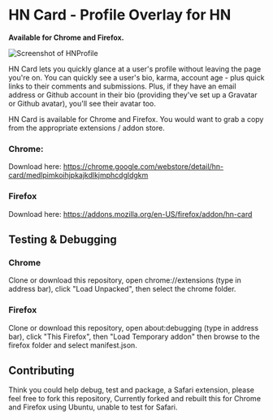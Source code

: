 # HN Card - Profile Overlay for HN

**Available for Chrome and Firefox.**

![Screenshot of HNProfile](https://github.com/mudulo/hnprofile/raw/master/screenshot.png)

HN Card lets you quickly glance at a user's profile without leaving the page
you're on. You can quickly see a user's bio, karma, account age - plus quick
links to their comments and submissions. Plus, if they have an email address
or Github account in their bio (providing they've set up a Gravatar or Github
avatar), you'll see their avatar too.

HN Card is available for Chrome and Firefox. You would want to
grab a copy from the appropriate extensions / addon store.

<!--- ### Safari: --->

<!--- Download here: https://github.com/timdavies/hnprofile/releases/download/1.0/hnprofile.safariextz --->

### Chrome:

Download here: https://chrome.google.com/webstore/detail/hn-card/medlpimkoihjpkajkdlkjmphcdgldgkm

### Firefox

Download here: https://addons.mozilla.org/en-US/firefox/addon/hn-card

<!---## Setting up to build from source

1. Make sure you have Node.js and NPM installed.

1. Make sure you have gulp installed:

    `sudo npm install gulp -g`

1. Install the required packages for HNProfile:

    `npm install`

1. Run `gulp` to build the extension for all platforms. If you're developing,
  I recommend using `gulp watch` instead. This keeps track of file changes
  and runs gulp as required.

1. If you plan to build for Firefox (and if you're planning to submit a pull
  request, please take the time to test in all browsers if you can), you will
  need to [install the Mozilla Addon SDK](https://developer.mozilla.org/en-US/Add-ons/SDK/Tutorials/Installation).--->

## Testing & Debugging
<!--Make sure you've run `gulp` or are running `gulp watch` and then follow the
instructions for the browser you want to build for.

### Safari:
To add an extension to Safari, you'll need a developer license. They're free -
but you'll need to sign up at http://developer.apple.com/. Once you've set up
the license, go to the Develop menu and click on "Show Extension Builder". Then
click on the "+" icon in the bottom left and click "Add Extension...". Navigate
to the project directory, then go into `build/safari` and select the folder
"hnprofile.safariextension". Finally, to install the extension, click on the
"Install" button at the top right.

Every time you make changes to the extension, once gulp has built them, you'll
need to hit the "Reload" button. -->

### Chrome
Clone or download this repository, open chrome://extensions (type in address bar), click "Load Unpacked", then select the chrome folder.

### Firefox
Clone or download this repository, open about:debugging (type in address bar), click "This Firefox", then "Load Temporary addon" then browse to the firefox folder and select manifest.json.

## Contributing
Think you could help debug, test and package, a Safari extension, please feel free to fork this
repository, Currently forked and rebuilt this for Chrome and Firefox using Ubuntu, unable to test for Safari.
